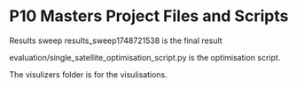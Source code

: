 # P10 Masters Project Files and Scripts

Results sweep results_sweep1748721538 is the final result

evaluation/single_satellite_optimisation_script.py is the optimisation script.

The visulizers folder is for the visulisations.
